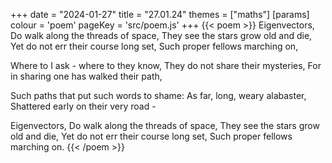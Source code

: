 +++
date = "2024-01-27"
title = "27.01.24"
themes = ["maths"]
[params]
  colour = 'poem'
  pageKey = 'src/poem.js'
+++
{{< poem >}}
Eigenvectors,
Do walk along the threads of space,
They see the stars grow old and die,
Yet do not err their course long set,
Such proper fellows marching on,

Where to I ask - where to they know,
They do not share their mysteries,
For in sharing one has walked their path,

Such paths that put such words to shame:
As far, long, weary alabaster,
Shattered early on their very road -

Eigenvectors,
Do walk along the threads of space,
They see the stars grow old and die,
Yet do not err their course long set,
Such proper fellows marching on.
{{< /poem >}}